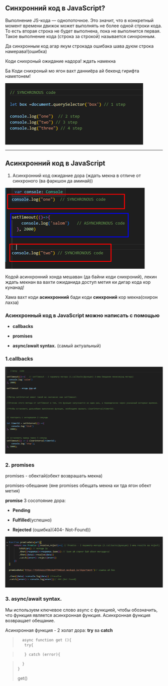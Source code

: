 



## Cинхронний код  в JavaScript?

Выполнение JS-кода — однопоточное. Это значит, что в конкретный момент времени движок может выполнять не более одной строки кода. 
То есть вторая строка не будет выполнена, пока не выполнится первая. Такое выполнение кода (строка за строкой) называется синхронным.

Да  синхронным код агар якум строкада ошибака шава дуюм строка намерава!(ошибка)

Коди снихроный ожидание надора! ждать намекна 

Ба Коди снихроный мо ягон вахт данниёра ай бекенд гирифта наметонем!

![Tux, the Linux mascot](/lesson-7-Synchronous-ASynchronous/img/SYNCHRONOUS.png)

_______________________________________________________




## Асинхронний код  в JavaScript

1. Асинхронний код ожидание дора (ждать мекна в отличе от синхроного (ва фаркшон да аминай))

![Tux, the Linux mascot](/lesson-7-Synchronous-ASynchronous/img/as.png)

Кодой асинхронний хонда мешаван (да байни коди снихроний), лекин ждать мекнан ва вахти ожиданида доступ метия ки дигар кода кор кунанад!

Хама вахт коди **асинхронний** бади коди **синхроний** кор мекна(охирон лахза)

### Асинхронный код в JavaScript можно написать с помощью
  
* **callbacks**

* **promises**

* **async/await syntax.** (самый актуальный)



### 1.callbacks

![Tux, the Linux mascot](/lesson-7-Synchronous-ASynchronous/img/sset.png)


### 2. promises

 promises - обектай(обект возврашать мекна) 

 promises-обешание (яне promises обещать мекна ки тда ягон обект  метия)

  **promise**  3 сосотояние дора:

* **Pending**

* **Fulfilled**(успешно)

* **Rejected** (ошибка)(404- Not-Found))

![Tux, the Linux mascot](/lesson-7-Synchronous-ASynchronous/img/promm.png)


  
### 3. async/await syntax.


Мы используем ключевое слово async с функцией, чтобы обозначить, что функция является
асинхронная функция. Асинхронная функция возвращает обещание.

Асинхронная функция  - 2 холат дора: **try** ва **саtch**


>       async function get (){
>        try{

>        } catch (error){

>       }
>     }
>   get()


